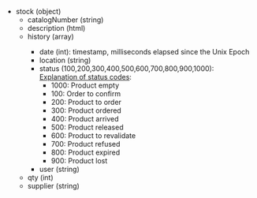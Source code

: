 - stock (object)
  - catalogNumber (string)
  - description (html)
  - history (array<object>)
    - date (int): timestamp, milliseconds elapsed since the Unix Epoch
    - location (string)
    - status (100,200,300,400,500,600,700,800,900,1000): [Explanation of status codes](https://github.com/cheminfo-js/visualizer-helper/blob/master/eln/StockHelper.js):
      - 1000: Product empty
      - 100: Order to confirm
      - 200: Product to order
      - 300: Product ordered
      - 400: Product arrived
      - 500: Product released
      - 600: Product to revalidate
      - 700: Product refused
      - 800: Product expired
      - 900: Product lost
    - user (string)
  - qty (int)
  - supplier (string)
